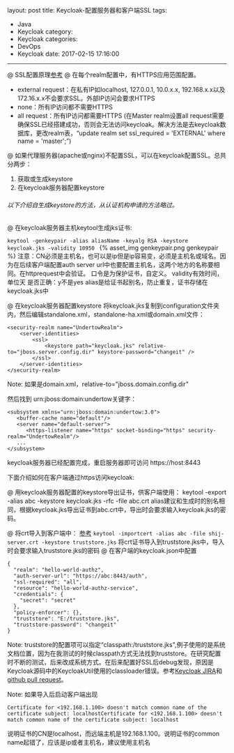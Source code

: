 layout: post
title: Keycloak-配置服务器和客户端SSL
tags:
  - Java
  - Keycloak
category:
  - Keycloak
categories:
  - DevOps
  - Keycloak
date: 2017-02-15 17:16:00
---
@ SSL配置原理[参考](https://docs.oracle.com/cd/E54932_01/doc.705/e54936/cssg_create_ssl_cert.htm)
@ 在每个realm配置中，有HTTPS应用范围配置。

* external request：在私有IP如localhost, 127.0.0.1, 10.0.x.x, 192.168.x.x以及172.16.x.x不会要求SSL。外部IP访问会要求HTTPS
* none：所有IP访问都不需要HTTPS
* all request：所有IP访问都需要HTTPS (在Master realm设置all request需要确保SSL已经搭建成功，否则会无法访问keycloak。解决方法是去keycloak数据库，更改realm表，“update realm set ssl_required = 'EXTERNAL' where name = 'master';”)

@ 如果代理服务器(apache或nginx)不配置SSL，可以在keycloak配置SSL。总共分两步：

1. 获取或生成keystore
2. 在keycloak服务器配置keystore

###### 以下介绍自生成keystore的方法，从认证机构申请的方法略过。
@ 在keycloak服务器主机keytool生成jks证书:

`keytool -genkeypair -alias aliasName -keyalg RSA -keystore keycloak.jks -validity 10950
`
{% asset_img genkeypair.png genkeypair %}
注意：CN必须是主机名，也可以是ip但是ip容易变，必须是主机名或域名。因为在后续客户端配置auth server url中也要配置主机名，这两个地方的名称要相同。在httprequest中会验证。
口令是为保护证书，自定义。
validity有效时间，单位天
是否正确：y不是yes
alias是给证书起别名，防止重复，证书存储在keycloak.jks中

@ 在keycloak服务器配置keystore
 将keycloak.jks复制到configuration文件夹内，然后编辑standalone.xml，standalone-ha.xml或domain.xml文件：
```
<security-realm name="UndertowRealm">
    <server-identities>
        <ssl>
            <keystore path="keycloak.jks" relative-to="jboss.server.config.dir" keystore-password="changeit" />
        </ssl>
    </server-identities>
</security-realm>
```
Note: 如果是domain.xml，relative-to="jboss.domain.config.dir"

然后找到 urn:jboss:domain:undertow关键字：
```
<subsystem xmlns="urn:jboss:domain:undertow:3.0">
   <buffer-cache name="default"/>
   <server name="default-server">
      <https-listener name="https" socket-binding="https" security-realm="UndertowRealm"/>
   ...
</subsystem>
```
keycloak服务器已经配置完成，重启服务器即可访问
https://host:8443


下面介绍如何在客户端通过https访问keycloak: 

@ 用keycloak服务器配置的keystore导出证书，供客户端使用：
keytool -export -alias abc -keystore keycloak.jks -rfc -file abc.crt
alias建议和生成时的别名相同，根据keycloak.jks导出证书到abc.crt中，导出时会要求输入keycloak.jks的密码。

@ 将crt导入到客户端中：
[参考](https://docs.oracle.com/javase/tutorial/security/toolfilex/rstep1.html)
`
keytool -importcert -alias abc -file shij-server.crt -keystore truststore.jks
`
将crt证书导入到truststore.jks中，导入时会要求输入truststore.jks的密码
@ 在客户端的keycloak.json中配置
```
{
  "realm": "hello-world-authz",
  "auth-server-url": "https://abc:8443/auth",
  "ssl-required": "all",
  "resource": "hello-world-authz-service",
  "credentials": {
    "secret": "secret"
  },
  "policy-enforcer": {},
  "truststore": "E:/truststore.jks",
  "truststore-password": "changeit"
}
```
Note: truststore的配置项可以指定“classpath:/truststore.jks",例子使用的是系统文档位置，因为在我测试的时候classpath方式无法找到truststore。在研究配置时不断的测试，后来改成系统方式。在后来配置好SSL后debug发现，原因是Keycloak源码中的KeycloakUtil使用的classloader错误。参考[Keycloak JIRA](https://issues.jboss.org/browse/KEYCLOAK-4427)和[github pull request](https://github.com/keycloak/keycloak/pull/3867)。

Note: 如果导入后启动客户端出现 
```
Certificate for <192.168.1.100> doesn't match common name of the certificate subject: localhostCertificate for <192.168.1.100> doesn't match common name of the certificate subject: localhost
```
说明证书的CN是localhost，而远端主机是192.168.1.100。说明证书的common name起错了，应该是ip或者主机名，建议使用主机名